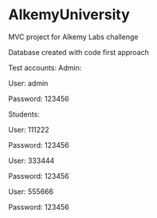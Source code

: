 # AlkemyUniversity
MVC project for Alkemy Labs challenge

Database created with code first approach

Test accounts:
Admin:

User: admin

Password: 123456

Students:

User: 111222

Password: 123456

User: 333444

Password: 123456

User: 555666

Password: 123456
